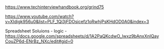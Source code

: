 https://www.techinterviewhandbook.org/grind75

https://www.youtube.com/watch?v=XIdigk956u0&list=PLF_1Qi3jFDOsicefz1oRwhjPsKHdOD0A0&index=3

Spreadsheet Soluions - logic - https://docs.google.com/spreadsheets/d/1A2PaQKcdwO_lwxz9bAnxXnIQayCouZP6d-ENrBz_NXc/edit#gid=0